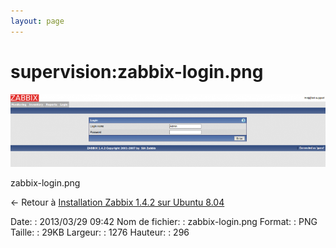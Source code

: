 ```yaml
---
layout: page
---
```


supervision:zabbix-login.png
============================

[![zabbix-login.png](../../assets/media/supervision/zabbix-login.png@cache=&w=900&h=208 "zabbix-login.png")](../../assets/media/supervision/zabbix-login.png@cache= "Afficher le fichier original")

zabbix-login.png

← Retour à [Installation Zabbix 1.4.2 sur Ubuntu
8.04](../../zabbix/zabbix-ubuntu-install-old.html "zabbix:zabbix-ubuntu-install-old")

Date:
:   2013/03/29 09:42
Nom de fichier:
:   zabbix-login.png
Format:
:   PNG
Taille:
:   29KB
Largeur:
:   1276
Hauteur:
:   296

